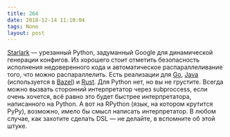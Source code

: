 ```yaml
---
title: 264
date: 2018-12-14 11:10:04
tags: None
layout: post
---
```


[Starlark](https://github.com/bazelbuild/starlark/) — урезанный Python, задуманный Google для динамической генерации конфигов. Из хорошего стоит отметить безопасность исполнения недоверенного кода и автоматическое распараллеливание того, что можно распараллелить. Есть реализации для [Go](https://github.com/google/starlark-go/), [Java](https://github.com/bazelbuild/bazel/tree/master/src/main/java/com/google/devtools/skylark) (используется в [Bazel](https://bazel.build/)) и [Rust](https://github.com/google/starlark-rust/). Для Python нет, но вы не грустите. Всегда можно вызвать сторонний интерпретатор через subproccess, если очень хочется, всё равно это будет быстрее интерпретатора, написанного на Python. А вот на RPython (язык, на котором крутится PyPy), возможно, имело бы смысл написать интерпретатор. В любом случае, как захотите сделать DSL — не делайте, в вспомните об этой штуке.
